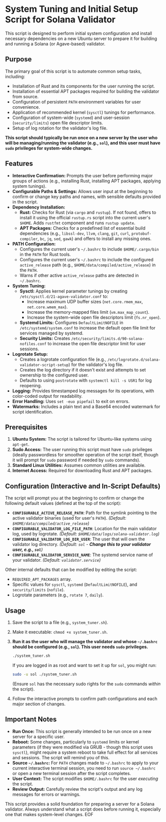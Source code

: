 # System Tuning and Initial Setup Script for Solana Validator

This script is designed to perform initial system configuration and install necessary dependencies on a new Ubuntu server to prepare it for building and running a Solana (or Agave-based) validator.

## Purpose

The primary goal of this script is to automate common setup tasks, including:
- Installation of Rust and its components for the user running the script.
- Installation of essential APT packages required for building the validator from source.
- Configuration of persistent `PATH` environment variables for user convenience.
- Application of recommended kernel (`sysctl`) tunings for performance.
- Configuration of system-wide (`systemd`) and user-session (`security/limits`) open file descriptor limits.
- Setup of log rotation for the validator's log file.

**This script should typically be run once on a new server by the user who will be managing/running the validator (e.g., `sol`), and this user must have `sudo` privileges for system-wide changes.**

## Features

- **Interactive Confirmation:** Prompts the user before performing major groups of actions (e.g., installing Rust, installing APT packages, applying system tunings).
- **Configurable Paths & Settings:** Allows user input at the beginning to confirm or change key paths and names, with sensible defaults provided in the script.
- **Dependency Installation:**
    - **Rust:** Checks for Rust (via `cargo` and `rustup`). If not found, offers to install it using the official `rustup.rs` script into the current user's `$HOME`. Adds `rustfmt` component and runs `rustup update`.
    - **APT Packages:** Checks for a predefined list of essential build dependencies (e.g., `libssl-dev`, `llvm`, `clang`, `git`, `curl`, `protobuf-compiler`, `bc`, `jq`, `sed`, `gawk`) and offers to install any missing ones.
- **PATH Configuration:**
    - Configures the current user's `~/.bashrc` to include `$HOME/.cargo/bin` in the `PATH` for Rust tools.
    - Configures the current user's `~/.bashrc` to include the configured `active_release` path (e.g., `$HOME/data/compiled/active_release`) in the `PATH`.
    - Warns if other active `active_release` paths are detected in `~/.bashrc`.
- **System Tuning:**
    - **Sysctl:** Applies kernel parameter tunings by creating `/etc/sysctl.d/21-agave-validator.conf` to:
        - Increase maximum UDP buffer sizes (`net.core.rmem_max`, `net.core.wmem_max`).
        - Increase the memory-mapped files limit (`vm.max_map_count`).
        - Increase the system-wide open file descriptors limit (`fs.nr_open`).
    - **Systemd Limits:** Configures `DefaultLimitNOFILE` in `/etc/systemd/system.conf` to increase the default open file limit for services managed by systemd.
    - **Security Limits:** Creates `/etc/security/limits.d/90-solana-nofiles.conf` to increase the open file descriptor limit for user sessions.
- **Logrotate Setup:**
    - Creates a logrotate configuration file (e.g., `/etc/logrotate.d/solana-validator-script-setup`) for the validator's log file.
    - Creates the log directory if it doesn't exist and attempts to set ownership to the configured user.
    - Defaults to using `postrotate` with `systemctl kill -s USR1` for log reopening.
- **Logging:** Provides timestamped log messages for its operations, with color-coded output for readability.
- **Error Handling:** Uses `set -euo pipefail` to exit on errors.
- **Watermarks:** Includes a plain text and a Base64 encoded watermark for script identification.

## Prerequisites

1.  **Ubuntu System:** The script is tailored for Ubuntu-like systems using `apt-get`.
2.  **Sudo Access:** The user running this script must have `sudo` privileges (ideally passwordless for smoother operation of the script itself, though it will prompt for `sudo` password if needed by `sudo` commands).
3.  **Standard Linux Utilities:** Assumes common utilities are available.
4.  **Internet Access:** Required for downloading Rust and APT packages.

## Configuration (Interactive and In-Script Defaults)

The script will prompt you at the beginning to confirm or change the following default values (defined at the top of the script):

- **`CONFIGURABLE_ACTIVE_RELEASE_PATH`**: Path for the symlink pointing to the active validator binaries (used for user's `PATH`).
  *(Default: `$HOME/data/compiled/active_release`)*
- **`CONFIGURABLE_VALIDATOR_LOG_FILE_PATH`**: Location for the main validator log, used by logrotate.
  *(Default: `$HOME/data/logs/solana-validator.log`)*
- **`CONFIGURABLE_VALIDATOR_LOG_DIR_USER`**: The user that will own the validator log directory.
  *(Default: `sol` - **Change this to your validator user, e.g., `sol`**)*
- **`CONFIGURABLE_VALIDATOR_SERVICE_NAME`**: The systemd service name of your validator.
  *(Default: `validator.service`)*

Other internal defaults that can be modified by editing the script:
- `REQUIRED_APT_PACKAGES` array.
- Specific values for `sysctl`, `systemd` (`DefaultLimitNOFILE`), and `security/limits` (`nofile`).
- Logrotate parameters (e.g., `rotate 7`, `daily`).

## Usage

1.  Save the script to a file (e.g., `system_tuner.sh`).
2.  Make it executable: `chmod +x system_tuner.sh`.
3.  **Run it as the user who will manage the validator and whose `~/.bashrc` should be configured (e.g., `sol`). This user needs `sudo` privileges.**
    ```bash
    ./system_tuner.sh
    ```
    If you are logged in as root and want to set it up for `sol`, you might run:
    ```bash
    sudo -u sol ./system_tuner.sh
    ```
    (Ensure `sol` has the necessary sudo rights for the `sudo` commands *within* the script).

4.  Follow the interactive prompts to confirm path configurations and each major section of changes.

## Important Notes

* **Run Once:** This script is generally intended to be run once on a new server for a specific user.
* **Reboot:** Some changes, particularly to `systemd` limits or kernel parameters (if they were modified via GRUB - though this script uses `sysctl`), might require a system reboot to take full effect for all services and sessions. The script will remind you of this.
* **Source `~/.bashrc`:** For `PATH` changes made to `~/.bashrc` to apply to your current interactive terminal session, you need to run `source ~/.bashrc` or open a new terminal session after the script completes.
* **User Context:** The script modifies `$HOME/.bashrc` for the user *executing* the script.
* **Review Output:** Carefully review the script's output and any log messages for errors or warnings.

This script provides a solid foundation for preparing a server for a Solana validator. Always understand what a script does before running it, especially one that makes system-level changes.
EOF
